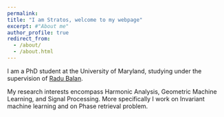 ```yaml
---
permalink: 
title: "I am Stratos, welcome to my webpage"
excerpt: #"About me"
author_profile: true
redirect_from: 
  - /about/
  - /about.html
---
```


I am a PhD student at the University of Maryland, studying under the supervision of  [Radu Balan](https://www.math.umd.edu/~rvbalan/).

My research interests encompass Harmonic Analysis, Geometric Machine Learning, and Signal Processing.
More specifically I work on Invariant machine learning and on Phase retrieval problem.

